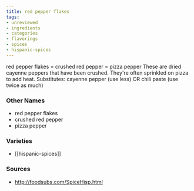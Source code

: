 ```yaml
---
title: red pepper flakes
tags:
- unreviewed
- ingredients
- categories
- flavorings
- spices
- hispanic-spices
---
```

red pepper flakes = crushed red pepper = pizza pepper These are dried cayenne peppers that have been crushed. They're often sprinkled on pizza to add heat. Substitutes: cayenne pepper (use less) OR chili paste (use twice as much)

### Other Names

* red pepper flakes
* crushed red pepper
* pizza pepper

### Varieties

* [[hispanic-spices]]

### Sources
* http://foodsubs.com/SpiceHisp.html

